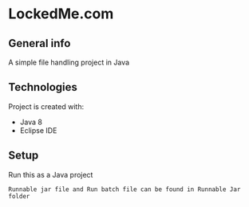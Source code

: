 # LockedMe.com

## General info
A simple file handling project in Java

## Technologies
Project is created with:
* Java 8
* Eclipse IDE

## Setup
Run this as a Java project

```
Runnable jar file and Run batch file can be found in Runnable Jar folder
```
